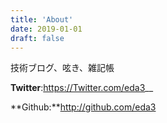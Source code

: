 ```yaml
---
title: 'About'
date: 2019-01-01
draft: false
---
```


技術ブログ、呟き、雑記帳

**Twitter**:https://Twitter.com/eda3__

**Github:**http://github.com/eda3
